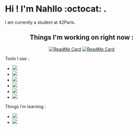 <body>
 
 # Hi ! I'm Nahllo :octocat: .

 I am currently a student at 42Paris.

 <div align=center>

 ## Things I'm working on right now :


 [![ReadMe Card](https://github-readme-stats.vercel.app/api/pin/?username=NahIIo&repo=netwhat&theme=radical)](https://github.com/NahIIo/netwhat)
 [![ReadMe Card](https://github-readme-stats.vercel.app/api/pin/?username=NahIIo&repo=ft_server&theme=radical)](https://github.com/NahIIo/ft_server)
  </div>

 <div aling=left>

Tools I use :

 - <img src="http://img.shields.io/badge/-VS%20Code-007ACC?style=flat&logo=visual%20studio%20code&logoColor=white">

 - <img src="http://img.shields.io/badge/-Github-000000?style=flat&logo=github&logoColor=FFFFFF">

 - <img src="http://img.shields.io/badge/-Git-F1502F?style=flat&logo=git&logoColor=FFFFFF">
 
 - <img src="http://img.shields.io/badge/-PHP-77BB4?style=flat&logo=php&logoColor=FFFFFF">

 - <img src="http://img.shields.io/badge/-Docker-2496ed?style=flat&logo=docker&logoColor=FFFFFF">

 - <img src="http://img.shields.io/badge/-StackOverflow-fe7a16?style=flat&logo=Stack Overflow&logoColor=FFFFFF">

 Things I'm learning :

 - <img src="https://img.shields.io/badge/-C%20&%20C++-659ad2?style=flat&logo=c%2B%2B&logoColor=ffffff">
  
 - <img src="https://img.shields.io/badge/-JavaScript-eed718?style=flat&logo=javascript&logoColor=ffffff">

 </div>
</body>
